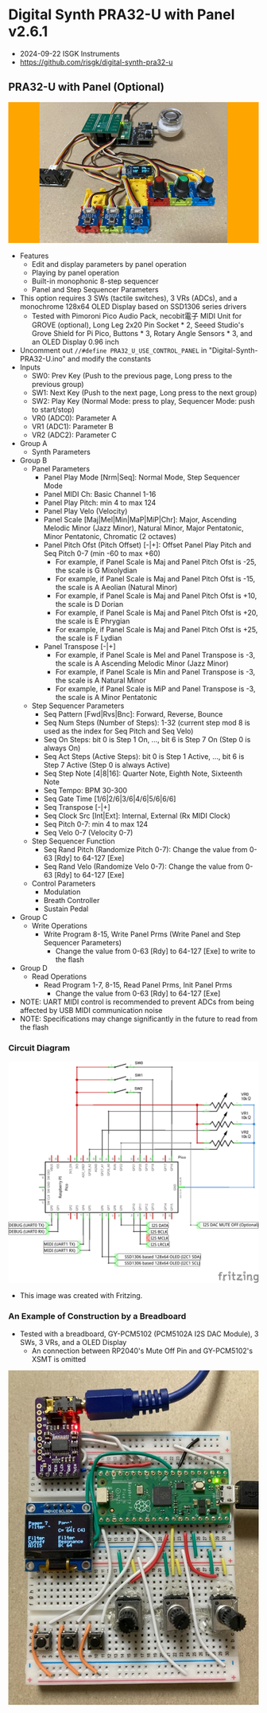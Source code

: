 # Digital Synth PRA32-U with Panel v2.6.1

- 2024-09-22 ISGK Instruments
- <https://github.com/risgk/digital-synth-pra32-u>


## PRA32-U with Panel (Optional)

![PRA32-U with Panel (Grove System)](./pra32-u-with-panel-grove-system.jpg)

- Features
    - Edit and display parameters by panel operation
    - Playing by panel operation
    - Built-in monophonic 8-step sequencer
    - Panel and Step Sequencer Parameters
- This option requires 3 SWs (tactile switches), 3 VRs (ADCs), and a monochrome 128x64 OLED Display based on SSD1306 series drivers
    - Tested with Pimoroni Pico Audio Pack, necobit電子 MIDI Unit for GROVE (optional), Long Leg 2x20 Pin Socket * 2, Seeed Studio's Grove Shield for Pi Pico, Buttons * 3, Rotary Angle Sensors * 3, and an OLED Display 0.96 inch
- Uncomment out `//#define PRA32_U_USE_CONTROL_PANEL` in "Digital-Synth-PRA32-U.ino" and modify the constants
- Inputs
    - SW0: Prev Key (Push to the previous page, Long press to the previous group)
    - SW1: Next Key (Push to the next page, Long press to the next group)
    - SW2: Play Key (Normal Mode: press to play, Sequencer Mode: push to start/stop)
    - VR0 (ADC0): Parameter A
    - VR1 (ADC1): Parameter B
    - VR2 (ADC2): Parameter C
- Group A
    - Synth Parameters
- Group B
    - Panel Parameters
        - Panel Play Mode [Nrm|Seq]: Normal Mode, Step Sequencer Mode
        - Panel MIDI Ch: Basic Channel 1-16
        - Panel Play Pitch: min 4 to max 124
        - Panel Play Velo (Velocity)
        - Panel Scale [Maj|Mel|Min|MaP|MiP|Chr]: Major, Ascending Melodic Minor (Jazz Minor), Natural Minor, Major Pentatonic, Minor Pentatonic, Chromatic (2 octaves)
        - Panel Pitch Ofst (Pitch Offset) [-|+]: Offset Panel Play Pitch and Seq Pitch 0-7 (min -60 to max +60)
            - For example, if Panel Scale is Maj and Panel Pitch Ofst is -25, the scale is G Mixolydian
            - For example, if Panel Scale is Maj and Panel Pitch Ofst is -15, the scale is A Aeolian (Natural Minor)
            - For example, if Panel Scale is Maj and Panel Pitch Ofst is +10, the scale is D Dorian
            - For example, if Panel Scale is Maj and Panel Pitch Ofst is +20, the scale is E Phrygian
            - For example, if Panel Scale is Maj and Panel Pitch Ofst is +25, the scale is F Lydian
        - Panel Transpose [-|+]
            - For example, if Panel Scale is Mel and Panel Transpose is -3, the scale is A Ascending Melodic Minor (Jazz Minor)
            - For example, if Panel Scale is Min and Panel Transpose is -3, the scale is A Natural Minor
            - For example, if Panel Scale is MiP and Panel Transpose is -3, the scale is A Minor Pentatonic
    - Step Sequencer Parameters
        - Seq Pattern [Fwd|Rvs|Bnc]: Forward, Reverse, Bounce
        - Seq Num Steps (Number of Steps): 1-32 (current step mod 8 is used as the index for Seq Pitch and Seq Velo)
        - Seq On Steps: bit 0 is Step 1 On, ..., bit 6 is Step 7 On (Step 0 is always On)
        - Seq Act Steps (Active Steps): bit 0 is Step 1 Active, ..., bit 6 is Step 7 Active (Step 0 is always Active)
        - Seq Step Note [4|8|16]: Quarter Note, Eighth Note, Sixteenth Note
        - Seq Tempo: BPM 30-300
        - Seq Gate Time [1/6|2/6|3/6|4/6|5/6|6/6]
        - Seq Transpose [-|+]
        - Seq Clock Src [Int|Ext]: Internal, External (Rx MIDI Clock)
        - Seq Pitch 0-7: min 4 to max 124
        - Seq Velo 0-7 (Velocity 0-7)
    - Step Sequencer Function
        - Seq Rand Pitch (Randomize Pitch 0-7): Change the value from 0-63 [Rdy] to 64-127 [Exe]
        - Seq Rand Velo (Randomize Velo 0-7): Change the value from 0-63 [Rdy] to 64-127 [Exe]
    - Control Parameters
        - Modulation
        - Breath Controller
        - Sustain Pedal
- Group C
    - Write Operations
        - Write Program 8-15, Write Panel Prms (Write Panel and Step Sequencer Parameters)
            - Change the value from 0-63 [Rdy] to 64-127 [Exe] to write to the flash
- Group D
    - Read Operations
        - Read Program 1-7, 8-15, Read Panel Prms, Init Panel Prms
            - Change the value from 0-63 [Rdy] to 64-127 [Exe]
- NOTE: UART MIDI control is recommended to prevent ADCs from being affected by USB MIDI communication noise
- NOTE: Specifications may change significantly in the future to read from the flash


### Circuit Diagram

![Circuit Diagram](./pra32-u-with-panel-circuit-diagram.png)

- This image was created with Fritzing.


### An Example of Construction by a Breadboard

- Tested with a breadboard, GY-PCM5102 (PCM5102A I2S DAC Module), 3 SWs, 3 VRs, and a OLED Display
    - An connection between RP2040's Mute Off Pin and GY-PCM5102's XSMT is omitted

![PRA32-U with Panel (Bread Board)](./pra32-u-with-panel-breadboard.jpg)
